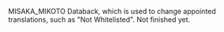 MISAKA_MIKOTO Databack, which is used to change appointed translations, such as "Not Whitelisted".
Not finished yet.
